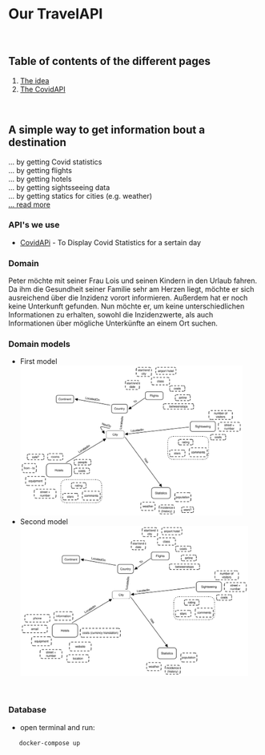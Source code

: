 # Our TravelAPI

<br>

## Table of contents of the different pages

1. [The idea](md/idea.md)
2. [The CovidAPI](md/covidAPI.md)


<br>

## A simple way to get information bout a destination
... by getting Covid statistics <br>
... by getting flights <br>
... by getting hotels <br>
... by getting sightsseeing data <br>
... by getting statics for cities (e.g. weather) <br>
[... read more](md/idea.md)

### API's we use
   * [CovidAPi](https://rapidapi.com/api-sports/api/covid-193/) - To Display Covid Statistics for a sertain day


### Domain
   Peter möchte mit seiner Frau Lois und seinen Kindern in den Urlaub fahren. Da ihm die Gesundheit seiner Familie sehr am Herzen liegt, möchte er sich ausreichend über die Inzidenz vorort informieren. Außerdem hat er noch keine Unterkunft gefunden. Nun möchte er, um keine unterschiedlichen Informationen zu erhalten, sowohl die Inzidenzwerte, als auch Informationen über mögliche Unterkünfte an einem Ort suchen.

### Domain models
- First model <br>
   <img src="./img/firstDomain.svg" height=300px>
- Second model <br>
   <img src="./img/secondDomain.svg" height=300px>

<br>

### Database

- open terminal and run:

```console
   docker-compose up
```